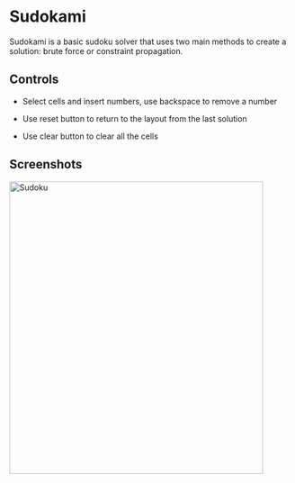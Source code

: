 # Sudokami
Sudokami is a basic sudoku solver that uses two main methods to create a solution: brute force or constraint propagation.

## Controls

- Select cells and insert numbers, use backspace to remove a number

- Use reset button to return to the layout from the last solution

- Use clear button to clear all the cells

## Screenshots

<img width="451" height="519" alt="Sudoku" src="https://github.com/user-attachments/assets/09f46f6c-fb5b-474c-88d1-b9f32ba1471d" />

